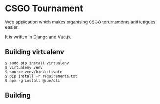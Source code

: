 # CSGO Tournament

Web application which makes organising CSGO torurnaments and leagues easier. 

It is written in Django and Vue.js.

## Building virtualenv

```
$ sudo pip install virtualenv
$ virtualenv venv
$ source venv/bin/activate
$ pip install -r requirements.txt
$ npm -g install @vue/cli
```

## Building